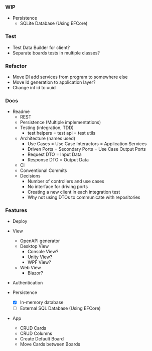 ### WIP
- Persistence
  - SQLite Database (Using EFCore)
  
### Test
- Test Data Builder for client?
- Separate boards tests in multiple classes?

### Refactor
- Move DI add services from program to somewhere else
- Move Id generation to application layer?
- Change int id to uuid

### Docs
- Readme
  - REST
  - Persistence (Multiple implementations)
  - Testing (integration, TDD)
    - test helpers = test api = test utils
  - Architecture (names used)
    - Use Cases = Use Case Interactors = Application Services 
    - Driven Ports = Secondary Ports = Use Case Output Ports
    - Request DTO = Input Data
    - Response DTO = Output Data
  - CI
  - Conventional Commits
  - Decisions 
    - Number of controllers and use cases
    - No interface for driving ports
    - Creating a new client in each integration test
    - Why not using DTOs to communicate with repositories

### Features
- Deploy
- View
  - OpenAPI generator
  - Desktop View
    - Console View? 
    - Unity View? 
    - WPF View?
  - Web View
    - Blazor?

- Authentication
- Persistence
  - [x] In-memory database
  - [ ] External SQL Database (Using EFCore)

- App
  - CRUD Cards
  - CRUD Columns
  - Create Default Board
  - Move Cards between Boards

